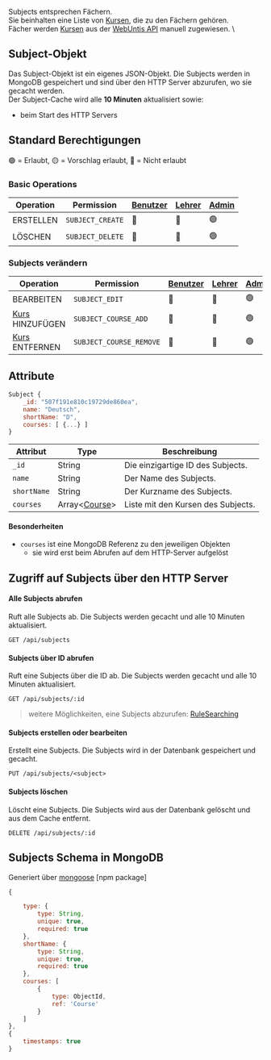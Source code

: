 Subjects entsprechen Fächern. \
Sie beinhalten eine Liste von [Kursen](https://github.com/Academi-fy/backend/wiki/Course), die zu den Fächern gehören. \
Fächer werden [Kursen](https://github.com/Academi-fy/backend/wiki/Course) aus der [WebUntis API](https://help.untis.at/hc/de/articles/4886785534354-API-documentation-for-integration-partners) manuell zugewiesen. \

## Subject-Objekt

Das Subject-Objekt ist ein eigenes JSON-Objekt. Die Subjects werden in MongoDB gespeichert und sind über den HTTP Server abzurufen, wo sie gecacht werden. \
Der Subject-Cache wird alle **10 Minuten** aktualisiert sowie:
- beim Start des HTTP Servers

## Standard Berechtigungen

🟢 = Erlaubt,
🟡 = Vorschlag erlaubt,
🔴 = Nicht erlaubt

### Basic Operations

| Operation | Permission       | [Benutzer](https://github.com/Academi-fy/backend/wiki/User) | [Lehrer](https://github.com/Academi-fy/backend/wiki/User) | [Admin](https://github.com/Academi-fy/backend/wiki/User) |
|-----------|------------------|-------------------------------------------------------------|-----------------------------------------------------------|----------------------------------------------------------|
| ERSTELLEN | `SUBJECT_CREATE` | 🔴                                                          | 🔴                                                        | 🟢                                                       |
| LÖSCHEN   | `SUBJECT_DELETE` | 🔴                                                          | 🔴                                                        | 🟢                                                       |

### Subjects verändern

| Operation                                                            | Permission              | [Benutzer](https://github.com/Academi-fy/backend/wiki/User) | [Lehrer](https://github.com/Academi-fy/backend/wiki/User) | [Admin](https://github.com/Academi-fy/backend/wiki/User) |
|----------------------------------------------------------------------|-------------------------|-------------------------------------------------------------|-----------------------------------------------------------|----------------------------------------------------------|
| BEARBEITEN                                                           | `SUBJECT_EDIT`          | 🔴                                                          | 🔴                                                        | 🟢                                                       |
| [Kurs](https://github.com/Academi-fy/backend/wiki/Course) HINZUFÜGEN | `SUBJECT_COURSE_ADD`    | 🔴                                                          | 🔴                                                        | 🟢                                                       |
| [Kurs](https://github.com/Academi-fy/backend/wiki/Course) ENTFERNEN  | `SUBJECT_COURSE_REMOVE` | 🔴                                                          | 🔴                                                        | 🟢                                                       |

## Attribute

```javascript
Subject {
    _id: "507f191e810c19729de860ea",
    name: "Deutsch",
    shortName: "D",
    courses: [ {...} ]
}
```

| Attribut    | Type                                                               | Beschreibung                       |
|-------------|--------------------------------------------------------------------|------------------------------------|
| `_id`       | String                                                             | Die einzigartige ID des Subjects.  |
| `name`      | String                                                             | Der Name des Subjects.             |
| `shortName` | String                                                             | Der Kurzname des Subjects.         |
| `courses`   | Array<[Course](https://github.com/Academi-fy/backend/wiki/Course)> | Liste mit den Kursen des Subjects. |

#### Besonderheiten

- `courses` ist eine MongoDB Referenz zu den jeweiligen Objekten
    - sie wird erst beim Abrufen auf dem HTTP-Server aufgelöst

## Zugriff auf Subjects über den HTTP Server

#### Alle Subjects abrufen

Ruft alle Subjects ab. Die Subjects werden gecacht und alle 10 Minuten aktualisiert.

``` http request
GET /api/subjects
```

#### Subjects über ID abrufen

Ruft eine Subjects über die ID ab. Die Subjects werden gecacht und alle 10 Minuten aktualisiert.

``` http request
GET /api/subjects/:id
```

> weitere Möglichkeiten, eine Subjects abzurufen: [RuleSearching](https://github.com/Academi-fy/backend/wiki/RuleSearching)

#### Subjects erstellen oder bearbeiten

Erstellt eine Subjects. Die Subjects wird in der Datenbank gespeichert und gecacht.

``` http request
PUT /api/subjects/<subject>
```

#### Subjects löschen

Löscht eine Subjects. Die Subjects wird aus der Datenbank gelöscht und aus dem Cache entfernt.

``` http request
DELETE /api/subjects/:id
```

## Subjects Schema in MongoDB

Generiert über [mongoose](https://mongoosejs.com/docs/guide.html) [npm package]

```javascript
{

    type: {
        type: String,
        unique: true,
        required: true
    },
    shortName: {
        type: String,
        unique: true,
        required: true
    },
    courses: [
        {
            type: ObjectId,
            ref: 'Course'
        }
    ]
},
{
    timestamps: true
}
```